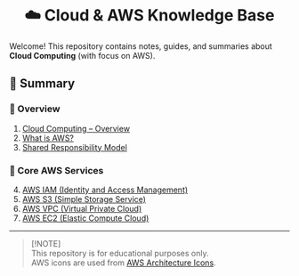 <div align="center">
  <h1>☁️ Cloud & AWS Knowledge Base</h1>
</div>

Welcome! This repository contains notes, guides, and summaries about **Cloud Computing** (with focus on AWS).  


## 📑 Summary
### 🔹 Overview
1. [Cloud Computing – Overview](docs/01-cloud-overview.md)
2. [What is AWS?](docs/02-what-is-aws.md)
3. [Shared Responsibility Model](docs/03-shared-responsibilities.md)

### 🔹 Core AWS Services
4. [AWS IAM (Identity and Access Management)](docs/04-aws-iam.md)
5. [AWS S3 (Simple Storage Service)](docs/05-aws-s3.md)
6. [AWS VPC (Virtual Private Cloud)](docs/06-aws-vpc.md)
7. [AWS EC2 (Elastic Compute Cloud)](docs/07-aws-ec2.md)

---

> [!NOTE]\
> This repository is for educational purposes only.  
> AWS icons are used from [AWS Architecture Icons](https://aws-icons.com/).  
